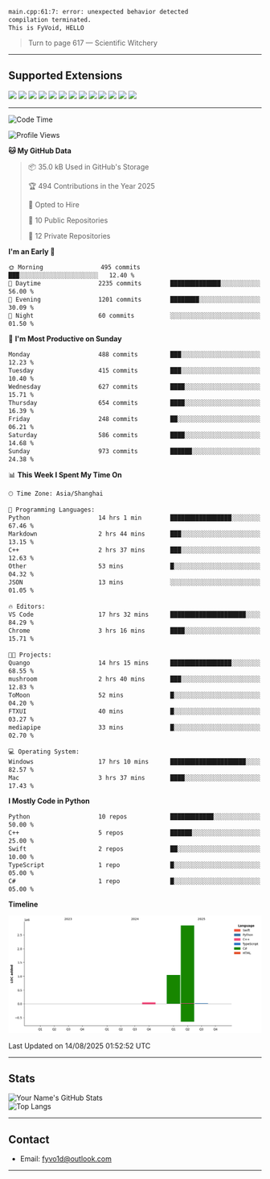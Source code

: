 ```
main.cpp:61:7: error: unexpected behavior detected
compilation terminated.
This is FyVoid, HELLO
```

> Turn to page 617 — Scientific Witchery

---

## Supported Extensions

<p align="left">
  <img src="https://cdn.jsdelivr.net/gh/devicons/devicon/icons/cplusplus/cplusplus-original.svg" height="40" />
  <img src="https://cdn.jsdelivr.net/gh/devicons/devicon/icons/csharp/csharp-original.svg" height="40" />
  <img src="https://cdn.jsdelivr.net/gh/devicons/devicon/icons/python/python-original.svg" height="40" />
  <img src="https://cdn.jsdelivr.net/gh/devicons/devicon/icons/swift/swift-original.svg" height="40" />
  <img src="https://cdn.jsdelivr.net/gh/devicons/devicon/icons/git/git-original.svg" height="40" />
  <img src="https://cdn.jsdelivr.net/gh/devicons/devicon/icons/docker/docker-original.svg" height="40" />
  <img src="https://cdn.jsdelivr.net/gh/devicons/devicon/icons/vscode/vscode-original.svg" height="40" />
  <img src="https://www.vulkan.org/user/themes/vulkan/images/logo/vulkan-logo.svg" height="40" />
  <img src="https://cdn.jsdelivr.net/gh/devicons/devicon/icons/opengl/opengl-original.svg" height="40" />
  <img src="https://cdn.jsdelivr.net/gh/devicons/devicon/icons/pytorch/pytorch-original.svg" height="40" />
  <img src="https://cdn.jsdelivr.net/gh/devicons/devicon/icons/unity/unity-original.svg" height="40" />
  <img src="https://cdn.jsdelivr.net/gh/devicons/devicon/icons/unrealengine/unrealengine-original.svg" height="40" />
  <img src="https://cdn.jsdelivr.net/gh/devicons/devicon/icons/cmake/cmake-original.svg" height="40" />
</p>


---

<!--START_SECTION:waka-->
![Code Time](http://img.shields.io/badge/Code%20Time-335%20hrs%208%20mins-blue)

![Profile Views](http://img.shields.io/badge/Profile%20Views-0-blue)

**🐱 My GitHub Data** 

> 📦 35.0 kB Used in GitHub's Storage 
 > 
> 🏆 494 Contributions in the Year 2025
 > 
> 💼 Opted to Hire
 > 
> 📜 10 Public Repositories 
 > 
> 🔑 12 Private Repositories 
 > 
**I'm an Early 🐤** 

```text
🌞 Morning                495 commits         ███░░░░░░░░░░░░░░░░░░░░░░   12.40 % 
🌆 Daytime                2235 commits        ██████████████░░░░░░░░░░░   56.00 % 
🌃 Evening                1201 commits        ████████░░░░░░░░░░░░░░░░░   30.09 % 
🌙 Night                  60 commits          ░░░░░░░░░░░░░░░░░░░░░░░░░   01.50 % 
```
📅 **I'm Most Productive on Sunday** 

```text
Monday                   488 commits         ███░░░░░░░░░░░░░░░░░░░░░░   12.23 % 
Tuesday                  415 commits         ███░░░░░░░░░░░░░░░░░░░░░░   10.40 % 
Wednesday                627 commits         ████░░░░░░░░░░░░░░░░░░░░░   15.71 % 
Thursday                 654 commits         ████░░░░░░░░░░░░░░░░░░░░░   16.39 % 
Friday                   248 commits         ██░░░░░░░░░░░░░░░░░░░░░░░   06.21 % 
Saturday                 586 commits         ████░░░░░░░░░░░░░░░░░░░░░   14.68 % 
Sunday                   973 commits         ██████░░░░░░░░░░░░░░░░░░░   24.38 % 
```


📊 **This Week I Spent My Time On** 

```text
🕑︎ Time Zone: Asia/Shanghai

💬 Programming Languages: 
Python                   14 hrs 1 min        █████████████████░░░░░░░░   67.46 % 
Markdown                 2 hrs 44 mins       ███░░░░░░░░░░░░░░░░░░░░░░   13.15 % 
C++                      2 hrs 37 mins       ███░░░░░░░░░░░░░░░░░░░░░░   12.63 % 
Other                    53 mins             █░░░░░░░░░░░░░░░░░░░░░░░░   04.32 % 
JSON                     13 mins             ░░░░░░░░░░░░░░░░░░░░░░░░░   01.05 % 

🔥 Editors: 
VS Code                  17 hrs 32 mins      █████████████████████░░░░   84.29 % 
Chrome                   3 hrs 16 mins       ████░░░░░░░░░░░░░░░░░░░░░   15.71 % 

🐱‍💻 Projects: 
Quango                   14 hrs 15 mins      █████████████████░░░░░░░░   68.55 % 
mushroom                 2 hrs 40 mins       ███░░░░░░░░░░░░░░░░░░░░░░   12.83 % 
ToMoon                   52 mins             █░░░░░░░░░░░░░░░░░░░░░░░░   04.20 % 
FTXUI                    40 mins             █░░░░░░░░░░░░░░░░░░░░░░░░   03.27 % 
mediapipe                33 mins             █░░░░░░░░░░░░░░░░░░░░░░░░   02.70 % 

💻 Operating System: 
Windows                  17 hrs 10 mins      █████████████████████░░░░   82.57 % 
Mac                      3 hrs 37 mins       ████░░░░░░░░░░░░░░░░░░░░░   17.43 % 
```

**I Mostly Code in Python** 

```text
Python                   10 repos            ████████████░░░░░░░░░░░░░   50.00 % 
C++                      5 repos             ██████░░░░░░░░░░░░░░░░░░░   25.00 % 
Swift                    2 repos             ██░░░░░░░░░░░░░░░░░░░░░░░   10.00 % 
TypeScript               1 repo              █░░░░░░░░░░░░░░░░░░░░░░░░   05.00 % 
C#                       1 repo              █░░░░░░░░░░░░░░░░░░░░░░░░   05.00 % 
```



**Timeline**

![Lines of Code chart](https://raw.githubusercontent.com/FyVoid/FyVoid/main/assets/bar_graph.png)


 Last Updated on 14/08/2025 01:52:52 UTC
<!--END_SECTION:waka-->

---

## Stats

![Your Name's GitHub Stats](https://github-readme-stats.vercel.app/api?username=fyvoid&show_icons=true&theme=tokyonight)  
![Top Langs](https://github-readme-stats.vercel.app/api/top-langs/?username=fyvoid&layout=compact&theme=tokyonight)

---

## Contact

- Email: [fyvo1d@outlook.com](fyvo1d@outlook.com)  

---


